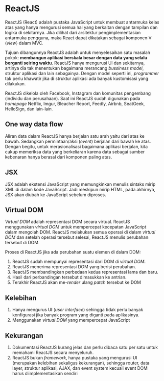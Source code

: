 # ReactJS

ReactJS (React) adalah pustaka JavaScript untuk membuat antarmuka kelas atas yang hanya mengurusi semua hal yang berkaitan dengan tampilan dan logika di sekitarnya. Jika dilihat dari arsitektur pengimplementasian antarmuka pengguna, maka React dapat dikatakan sebagai komponen V (*view*) dalam MVC. 

Tujuan dibangunnya ReactJS adalah untuk menyelesaikan satu masalah pokok: **membangun aplikasi berskala besar dengan data yang selalu berganti seiring waktu**.  ReactJS hanya mengurusi UI dan sekitarnya, artinya dia tak menentukan bagaimana merancang *bussiness model*, struktur aplikasi dan lain sebagainya. Dengan model seperti ini, *programmer* tak perlu khawatir jika di struktur aplikasi ada banyak kustomisasi yang dilakukan. 

ReactJS dikelola oleh Facebook, Instagram dan komunitas pengembang (individu dan perusahaan). Saat ini ReactJS sudah digunakan pada *homepage* Netflix, Imgur, Bleacher Report, Feedly, Airbnb, SeatGeek, HelloSign, dan lain-lain.

## One way data flow
Aliran data dalam ReactJS hanya berjalan satu arah yaitu dari atas ke bawah. Sedangkan permintaan/aksi (*event*) berjalan dari bawah ke atas. Dengan begitu, untuk merasionalisasi bagaimana aplikasi berjalan, kita cukup memeriksa data yang berkeliaran karena data sebagai sumber kebenaran hanya berasal dari komponen paling atas.

## JSX
JSX adalah ekstensi JavaScript yang memungkinkan menulis sintaks mirip XML di dalam kode JavaScript. Jadi meskipun mirip HTML, pada akhirnya, JSX akan diubah ke JavaScript sebelum diproses.

## Virtual DOM
*Virtual DOM* adalah representasi DOM secara virtual. ReactJS menggunakan *virtual DOM* untuk mempercepat kecepatan JavaScript dalam mengolah DOM. ReactJS melakukan semua operasi di dalam *virtual DOM* dan setelah operasi tersebut selesai, ReactJS menulis perubahan tersebut di DOM.

Proses di ReactJS jika ada perubahan suatu elemen di dalam DOM:
1.	ReactJS sudah mempunyai representasi dari DOM di *virtual DOM*.
2.	ReactJS menerima representasi DOM yang berisi perubahan.
3.	ReactJS membandingkan perbedaan kedua representasi lama dan baru.
4.	Hasil dari perbandingan tersebut dimasukkan ke antrian.
5.	Terakhir ReactJS akan me-*render* ulang *patch* tersebut ke DOM

## Kelebihan
1. Hanya mengurus UI (*user interface*) sehingga tidak perlu banyak konfigurasi jika banyak program yang diganti pada aplikasinya.
2. Menggunakan *virtual DOM* yang mempercepat JavaScript

## Kekurangan
1. Dokumentasi ReactJS kurang jelas dan perlu dibaca satu per satu untuk memahami ReactJS secara menyeluruh.
2. ReactJS bukan *framework*, hanya pustaka yang mengurusi UI (merupakan kelebihan sekaligus kekurangan), sehingga router, data layer, struktur aplikasi, AJAX, dan event system kecuali event DOM harus diimplementasikan sendiri
